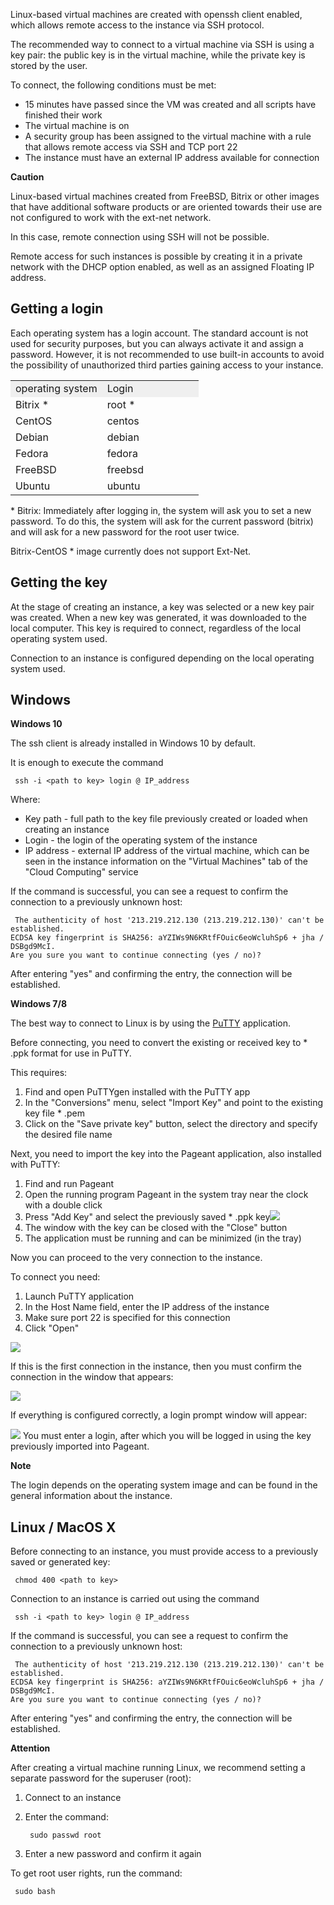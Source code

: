 Linux-based virtual machines are created with openssh client enabled, which allows remote access to the instance via SSH protocol.

The recommended way to connect to a virtual machine via SSH is using a key pair: the public key is in the virtual machine, while the private key is stored by the user.

To connect, the following conditions must be met:

*   15 minutes have passed since the VM was created and all scripts have finished their work
*   The virtual machine is on
*   A security group has been assigned to the virtual machine with a rule that allows remote access via SSH and TCP port 22
*   The instance must have an external IP address available for connection

**Caution**

Linux-based virtual machines created from FreeBSD, Bitrix or other images that have additional software products or are oriented towards their use are not configured to work with the ext-net network.

In this case, remote connection using SSH will not be possible.

Remote access for such instances is possible by creating it in a private network with the DHCP option enabled, as well as an assigned Floating IP address.

Getting a login
---------------

Each operating system has a login account. The standard account is not used for security purposes, but you can always activate it and assign a password. However, it is not recommended to use built-in accounts to avoid the possibility of unauthorized third parties gaining access to your instance.

<table border="0" cellpadding="0" cellspacing="0" style="margin-right: calc(2%); width: 98%;" width="265"><tbody><tr><td style="background-color: rgb(239, 239, 239);">operating system</td><td style="background-color: rgb(239, 239, 239);">Login</td></tr><tr><td height="19" width="48.679245283018865%">Bitrix *</td><td width="51.320754716981135%">root *</td></tr><tr><td height="19">CentOS</td><td>centos</td></tr><tr><td height="19">Debian</td><td>debian</td></tr><tr><td height="19">Fedora</td><td>fedora</td></tr><tr><td height="19">FreeBSD</td><td>freebsd</td></tr><tr><td height="19">Ubuntu</td><td>ubuntu</td></tr></tbody></table>

\* Bitrix: Immediately after logging in, the system will ask you to set a new password. To do this, the system will ask for the current password (bitrix) and will ask for a new password for the root user twice.

Bitrix-CentOS \* image currently does not support Ext-Net.

Getting the key
---------------

At the stage of creating an instance, a key was selected or a new key pair was created. When a new key was generated, it was downloaded to the local computer. This key is required to connect, regardless of the local operating system used.

Connection to an instance is configured depending on the local operating system used.

Windows
-------

**Windows 10**

The ssh client is already installed in Windows 10 by default.

It is enough to execute the command

```
 ssh -i <path to key> login @ IP_address
```
Where:

*   Key path - full path to the key file previously created or loaded when creating an instance
*   Login - the login of the operating system of the instance
*   IP address - external IP address of the virtual machine, which can be seen in the instance information on the "Virtual Machines" tab of the "Cloud Computing" service

If the command is successful, you can see a request to confirm the connection to a previously unknown host:

```
 The authenticity of host '213.219.212.130 (213.219.212.130)' can't be established.
ECDSA key fingerprint is SHA256: aYZIWs9N6KRtfFOuic6eoWcluhSp6 + jha / DSBgd9McI.
Are you sure you want to continue connecting (yes / no)?
```

After entering "yes" and confirming the entry, the connection will be established.

**Windows 7/8**

The best way to connect to Linux is by using the [PuTTY](https://www.putty.org/) application.

Before connecting, you need to convert the existing or received key to \* .ppk format for use in PuTTY.

This requires:

1.  Find and open PuTTYgen installed with the PuTTY app
2.  In the "Conversions" menu, select "Import Key" and point to the existing key file \* .pem
3.  Click on the "Save private key" button, select the directory and specify the desired file name

Next, you need to import the key into the Pageant application, also installed with PuTTY:

1.  Find and run Pageant
2.  Open the running program Pageant in the system tray near the clock with a double click
3.  Press "Add Key" and select the previously saved \* .ppk key![](./assets/1597090770510-1597090770510.png)
4.  The window with the key can be closed with the "Close" button
5.  The application must be running and can be minimized (in the tray)

Now you can proceed to the very connection to the instance.

To connect you need:

1.  Launch PuTTY application
2.  In the Host Name field, enter the IP address of the instance
3.  Make sure port 22 is specified for this connection
4.  Click "Open"

![](./assets/1597090935186-1597090935186.png)

If this is the first connection in the instance, then you must confirm the connection in the window that appears:

![](./assets/1597091775921-1597091775921.png)

If everything is configured correctly, a login prompt window will appear:

![](./assets/1597091908810-1597091908810.png) You must enter a login, after which you will be logged in using the key previously imported into Pageant.

**Note**

The login depends on the operating system image and can be found in the general information about the instance.

Linux / MacOS X
---------------

Before connecting to an instance, you must provide access to a previously saved or generated key:

```
 chmod 400 <path to key>
```

Connection to an instance is carried out using the command

```
 ssh -i <path to key> login @ IP_address
```

If the command is successful, you can see a request to confirm the connection to a previously unknown host:

```
 The authenticity of host '213.219.212.130 (213.219.212.130)' can't be established.
ECDSA key fingerprint is SHA256: aYZIWs9N6KRtfFOuic6eoWcluhSp6 + jha / DSBgd9McI.
Are you sure you want to continue connecting (yes / no)?
```

After entering "yes" and confirming the entry, the connection will be established.

**Attention**

After creating a virtual machine running Linux, we recommend setting a separate password for the superuser (root):

1.  Connect to an instance
2.  Enter the command:
    ```
     sudo passwd root
    ```
    
3.  Enter a new password and confirm it again

To get root user rights, run the command:

```
 sudo bash
```